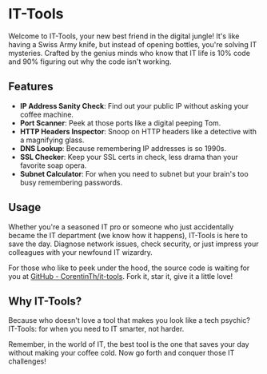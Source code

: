 # IT-Tools

Welcome to IT-Tools, your new best friend in the digital jungle! It's like having a Swiss Army knife, but instead of opening bottles, you're solving IT mysteries. Crafted by the genius minds who know that IT life is 10% code and 90% figuring out why the code isn't working.

## Features

- **IP Address Sanity Check**: Find out your public IP without asking your coffee machine.
- **Port Scanner**: Peek at those ports like a digital peeping Tom.
- **HTTP Headers Inspector**: Snoop on HTTP headers like a detective with a magnifying glass.
- **DNS Lookup**: Because remembering IP addresses is so 1990s.
- **SSL Checker**: Keep your SSL certs in check, less drama than your favorite soap opera.
- **Subnet Calculator**: For when you need to subnet but your brain's too busy remembering passwords.

## Usage

Whether you're a seasoned IT pro or someone who just accidentally became the IT department (we know how it happens), IT-Tools is here to save the day. Diagnose network issues, check security, or just impress your colleagues with your newfound IT wizardry.

For those who like to peek under the hood, the source code is waiting for you at [GitHub - CorentinTh/it-tools](https://github.com/CorentinTh/it-tools). Fork it, star it, give it a little love!

## Why IT-Tools?

Because who doesn't love a tool that makes you look like a tech psychic? IT-Tools: for when you need to IT smarter, not harder.

Remember, in the world of IT, the best tool is the one that saves your day without making your coffee cold. Now go forth and conquer those IT challenges!
